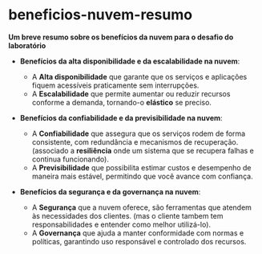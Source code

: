# beneficios-nuvem-resumo
**Um breve resumo sobre os benefícios da nuvem para o desafio do laboratório**

* **Benefícios da alta disponibilidade e da escalabilidade na nuvem**:
  * A **Alta disponibilidade** que garante que os serviços e aplicações fiquem acessíveis praticamente sem interrupções.
  * A **Escalabilidade** que permite aumentar ou reduzir recursos conforme a demanda, tornando-o **elástico** se preciso.

* **Benefícios da confiabilidade e da previsibilidade na nuvem**:
  * A **Confiabilidade** que assegura que os serviços rodem de forma consistente, com redundância e mecanismos de recuperação. (associado a **resiliência** onde um sistema que se recupera falhas e continua funcionando).
  * A **Previsibilidade** que possibilita estimar custos e desempenho de maneira mais estável, permitindo que você avance com confiança.

* **Benefícios da segurança e da governança na nuvem**:
  * A **Segurança** que a nuvem oferece, são ferramentas que atendem às necessidades dos clientes. (mas o cliente tambem tem responsabilidades e entender como melhor utilizá-lo).
  * A **Governança** que ajuda a manter conformidade com normas e políticas, garantindo uso responsável e controlado dos recursos.
